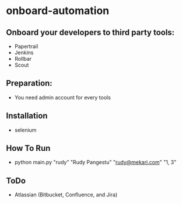 # onboard-automation

## Onboard your developers to third party tools:

- Papertrail
- Jenkins
- Rollbar
- Scout

## Preparation:

- You need admin account for every tools

## Installation

- selenium

## How To Run

- python main.py "rudy" "Rudy Pangestu" "rudy@mekari.com" "1, 3"

## ToDo
- Atlassian (Bitbucket, Confluence, and Jira)